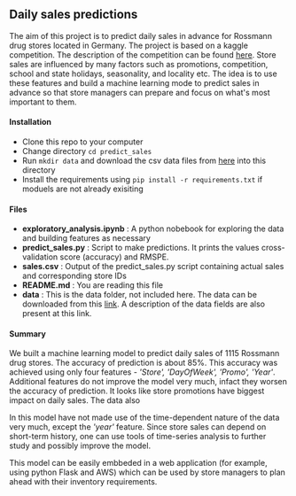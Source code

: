 ## Daily sales predictions

The aim of this project is to predict daily sales in advance for Rossmann drug stores located in Germany. The project is based on a kaggle competition. The description of the competition can be found [here](https://www.kaggle.com/c/rossmann-store-sales). Store sales are influenced by many factors such as promotions, competition, school and state holidays, seasonality, and locality etc. The idea is to use these features and build a machine learning mode to predict sales in advance so that store managers can prepare and focus on what's most important to them.

#### Installation
- Clone this repo to your computer
- Change directory `cd predict_sales`
- Run `mkdir data` and download the csv data files from [here](https://www.kaggle.com/c/rossmann-store-sales/data) into this directory
- Install the requirements using `pip install -r requirements.txt` if moduels are not already exisiting 

#### Files
- **exploratory_analysis.ipynb** : A python nobebook for exploring the data and building features as necessary
- **predict_sales.py** : Script to make predictions. It prints the values cross-validation score (accuracy) and RMSPE. 
- **sales.csv** : Output of the predict_sales.py script containing actual sales and corresponding store IDs
- **README.md** : You are reading this file
- **data** : This is the data folder, not included here. The data can be downloaded from this [link](https://www.kaggle.com/c/rossmann-store-sales/data). A description of the data fields are also present at this link.

#### Summary
We built a machine learning model to predict daily sales of 1115 Rossmann drug stores. The accuracy of prediction is about 85%. This accuracy was achieved using only four features - *'Store', 'DayOfWeek', 'Promo', 'Year'*. Additional features do not improve the model very much, infact they worsen the accuracy of prediction. It looks like store promotions have biggest impact on daily sales. The data also  

In this model have not made use of the time-dependent nature of the data very much, except the *'year'* feature. Since store sales can depend on short-term history, one can use tools of time-series analysis to further study and possibly improve the model. 

This model can be easily embbeded in a web application (for example, using python Flask and AWS) which can be used by store managers to plan ahead with their inventory requirements.   
 
